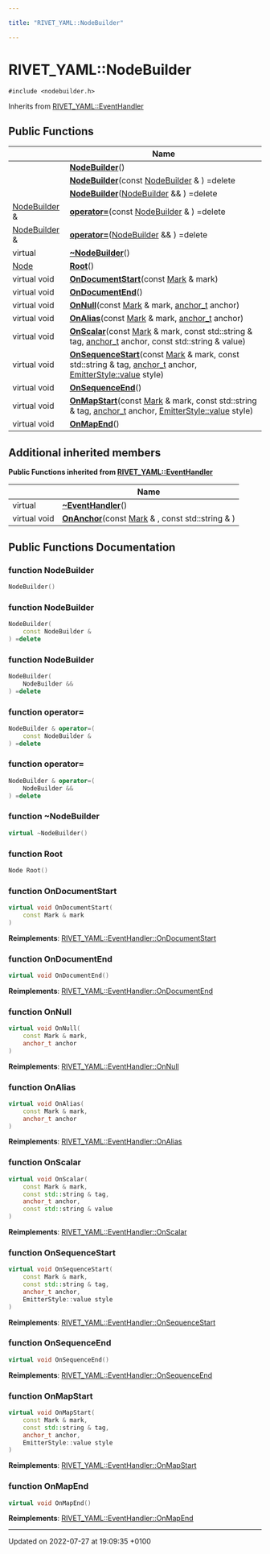 ```yaml
---

title: "RIVET_YAML::NodeBuilder"

---
```


# RIVET_YAML::NodeBuilder






`#include <nodebuilder.h>`

Inherits from [RIVET_YAML::EventHandler](http://example.org/classes/classrivet__yaml_1_1eventhandler/)

## Public Functions

|                | Name           |
| -------------- | -------------- |
| | **[NodeBuilder](http://example.org/classes/classrivet__yaml_1_1nodebuilder/#function-nodebuilder)**() |
| | **[NodeBuilder](http://example.org/classes/classrivet__yaml_1_1nodebuilder/#function-nodebuilder)**(const <a href="http://example.org/classes/classrivet__yaml_1_1nodebuilder/">NodeBuilder</a> & ) =delete |
| | **[NodeBuilder](http://example.org/classes/classrivet__yaml_1_1nodebuilder/#function-nodebuilder)**(<a href="http://example.org/classes/classrivet__yaml_1_1nodebuilder/">NodeBuilder</a> && ) =delete |
| <a href="http://example.org/classes/classrivet__yaml_1_1nodebuilder/">NodeBuilder</a> & | **[operator=](http://example.org/classes/classrivet__yaml_1_1nodebuilder/#function-operator=)**(const <a href="http://example.org/classes/classrivet__yaml_1_1nodebuilder/">NodeBuilder</a> & ) =delete |
| <a href="http://example.org/classes/classrivet__yaml_1_1nodebuilder/">NodeBuilder</a> & | **[operator=](http://example.org/classes/classrivet__yaml_1_1nodebuilder/#function-operator=)**(<a href="http://example.org/classes/classrivet__yaml_1_1nodebuilder/">NodeBuilder</a> && ) =delete |
| virtual | **[~NodeBuilder](http://example.org/classes/classrivet__yaml_1_1nodebuilder/#function-~nodebuilder)**() |
| <a href="http://example.org/classes/classrivet__yaml_1_1node/">Node</a> | **[Root](http://example.org/classes/classrivet__yaml_1_1nodebuilder/#function-root)**() |
| virtual void | **[OnDocumentStart](http://example.org/classes/classrivet__yaml_1_1nodebuilder/#function-ondocumentstart)**(const <a href="http://example.org/classes/structrivet__yaml_1_1mark/">Mark</a> & mark) |
| virtual void | **[OnDocumentEnd](http://example.org/classes/classrivet__yaml_1_1nodebuilder/#function-ondocumentend)**() |
| virtual void | **[OnNull](http://example.org/classes/classrivet__yaml_1_1nodebuilder/#function-onnull)**(const <a href="http://example.org/classes/structrivet__yaml_1_1mark/">Mark</a> & mark, <a href="http://example.org/namespaces/namespacerivet__yaml/#typedef-anchor-t">anchor_t</a> anchor) |
| virtual void | **[OnAlias](http://example.org/classes/classrivet__yaml_1_1nodebuilder/#function-onalias)**(const <a href="http://example.org/classes/structrivet__yaml_1_1mark/">Mark</a> & mark, <a href="http://example.org/namespaces/namespacerivet__yaml/#typedef-anchor-t">anchor_t</a> anchor) |
| virtual void | **[OnScalar](http://example.org/classes/classrivet__yaml_1_1nodebuilder/#function-onscalar)**(const <a href="http://example.org/classes/structrivet__yaml_1_1mark/">Mark</a> & mark, const std::string & tag, <a href="http://example.org/namespaces/namespacerivet__yaml/#typedef-anchor-t">anchor_t</a> anchor, const std::string & value) |
| virtual void | **[OnSequenceStart](http://example.org/classes/classrivet__yaml_1_1nodebuilder/#function-onsequencestart)**(const <a href="http://example.org/classes/structrivet__yaml_1_1mark/">Mark</a> & mark, const std::string & tag, <a href="http://example.org/namespaces/namespacerivet__yaml/#typedef-anchor-t">anchor_t</a> anchor, <a href="http://example.org/classes/structrivet__yaml_1_1emitterstyle/#enum-value">EmitterStyle::value</a> style) |
| virtual void | **[OnSequenceEnd](http://example.org/classes/classrivet__yaml_1_1nodebuilder/#function-onsequenceend)**() |
| virtual void | **[OnMapStart](http://example.org/classes/classrivet__yaml_1_1nodebuilder/#function-onmapstart)**(const <a href="http://example.org/classes/structrivet__yaml_1_1mark/">Mark</a> & mark, const std::string & tag, <a href="http://example.org/namespaces/namespacerivet__yaml/#typedef-anchor-t">anchor_t</a> anchor, <a href="http://example.org/classes/structrivet__yaml_1_1emitterstyle/#enum-value">EmitterStyle::value</a> style) |
| virtual void | **[OnMapEnd](http://example.org/classes/classrivet__yaml_1_1nodebuilder/#function-onmapend)**() |

## Additional inherited members

**Public Functions inherited from [RIVET_YAML::EventHandler](http://example.org/classes/classrivet__yaml_1_1eventhandler/)**

|                | Name           |
| -------------- | -------------- |
| virtual | **[~EventHandler](http://example.org/classes/classrivet__yaml_1_1eventhandler/#function-~eventhandler)**() |
| virtual void | **[OnAnchor](http://example.org/classes/classrivet__yaml_1_1eventhandler/#function-onanchor)**(const <a href="http://example.org/classes/structrivet__yaml_1_1mark/">Mark</a> & , const std::string & ) |


## Public Functions Documentation

### function NodeBuilder

```cpp
NodeBuilder()
```


### function NodeBuilder

```cpp
NodeBuilder(
    const NodeBuilder & 
) =delete
```


### function NodeBuilder

```cpp
NodeBuilder(
    NodeBuilder && 
) =delete
```


### function operator=

```cpp
NodeBuilder & operator=(
    const NodeBuilder & 
) =delete
```


### function operator=

```cpp
NodeBuilder & operator=(
    NodeBuilder && 
) =delete
```


### function ~NodeBuilder

```cpp
virtual ~NodeBuilder()
```


### function Root

```cpp
Node Root()
```


### function OnDocumentStart

```cpp
virtual void OnDocumentStart(
    const Mark & mark
)
```


**Reimplements**: [RIVET_YAML::EventHandler::OnDocumentStart](http://example.org/classes/classrivet__yaml_1_1eventhandler/#function-ondocumentstart)


### function OnDocumentEnd

```cpp
virtual void OnDocumentEnd()
```


**Reimplements**: [RIVET_YAML::EventHandler::OnDocumentEnd](http://example.org/classes/classrivet__yaml_1_1eventhandler/#function-ondocumentend)


### function OnNull

```cpp
virtual void OnNull(
    const Mark & mark,
    anchor_t anchor
)
```


**Reimplements**: [RIVET_YAML::EventHandler::OnNull](http://example.org/classes/classrivet__yaml_1_1eventhandler/#function-onnull)


### function OnAlias

```cpp
virtual void OnAlias(
    const Mark & mark,
    anchor_t anchor
)
```


**Reimplements**: [RIVET_YAML::EventHandler::OnAlias](http://example.org/classes/classrivet__yaml_1_1eventhandler/#function-onalias)


### function OnScalar

```cpp
virtual void OnScalar(
    const Mark & mark,
    const std::string & tag,
    anchor_t anchor,
    const std::string & value
)
```


**Reimplements**: [RIVET_YAML::EventHandler::OnScalar](http://example.org/classes/classrivet__yaml_1_1eventhandler/#function-onscalar)


### function OnSequenceStart

```cpp
virtual void OnSequenceStart(
    const Mark & mark,
    const std::string & tag,
    anchor_t anchor,
    EmitterStyle::value style
)
```


**Reimplements**: [RIVET_YAML::EventHandler::OnSequenceStart](http://example.org/classes/classrivet__yaml_1_1eventhandler/#function-onsequencestart)


### function OnSequenceEnd

```cpp
virtual void OnSequenceEnd()
```


**Reimplements**: [RIVET_YAML::EventHandler::OnSequenceEnd](http://example.org/classes/classrivet__yaml_1_1eventhandler/#function-onsequenceend)


### function OnMapStart

```cpp
virtual void OnMapStart(
    const Mark & mark,
    const std::string & tag,
    anchor_t anchor,
    EmitterStyle::value style
)
```


**Reimplements**: [RIVET_YAML::EventHandler::OnMapStart](http://example.org/classes/classrivet__yaml_1_1eventhandler/#function-onmapstart)


### function OnMapEnd

```cpp
virtual void OnMapEnd()
```


**Reimplements**: [RIVET_YAML::EventHandler::OnMapEnd](http://example.org/classes/classrivet__yaml_1_1eventhandler/#function-onmapend)


-------------------------------

Updated on 2022-07-27 at 19:09:35 +0100